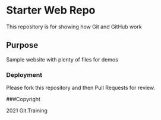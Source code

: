 # Starter Web Repo

This repository is for showing how Git and GitHub work

## Purpose

Sample website with plenty of files for demos

### Deployment

Please fork this repository and then Pull Requests for review.

###Copyright

2021 Git.Training